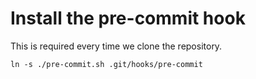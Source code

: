 # Install the pre-commit hook

This is required every time we clone the repository.

`ln -s ./pre-commit.sh .git/hooks/pre-commit`